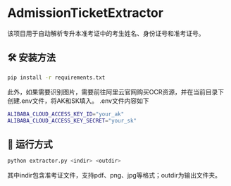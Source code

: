 # AdmissionTicketExtractor
该项目用于自动解析专升本准考证中的考生姓名、身份证号和准考证号。
## 🛠 安装方法
```bash
pip install -r requirements.txt
```
此外，如果需要识别图片，需要前往阿里云官网购买OCR资源，并在当前目录下创建.env文件，将AK和SK填入。
.env文件内容如下
```bash
ALIBABA_CLOUD_ACCESS_KEY_ID="your_ak"
ALIBABA_CLOUD_ACCESS_KEY_SECRET="your_sk"
```
## 🔧 运行方式
```bash
python extractor.py <indir> <outdir>
```

其中indir包含准考证文件，支持pdf、png、jpg等格式；outdir为输出文件夹。
